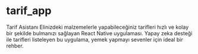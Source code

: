 # tarif_app
Tarif Asistanı Elinizdeki malzemelerle yapabileceğiniz tarifleri hızlı ve kolay bir şekilde bulmanızı sağlayan React Native uygulaması. Yapay zeka desteği ile tarifleri listeleyen bu uygulama, yemek yapmayı sevenler için ideal bir rehber.
